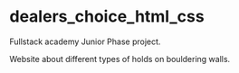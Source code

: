 # dealers_choice_html_css

Fullstack academy Junior Phase project.

Website about different types of holds on bouldering walls.
